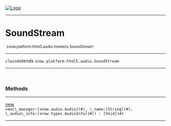 
[![Logo](../../../../../../images/logo.png)](../../../../../../api/index.html)

---



<h1>SoundStream</h1>
<small>`snow.platform.html5.audio.howlerjs.SoundStream`</small>



---

`class`extends <code><span>snow.platform.html5.audio.SoundStream</span></code>

---

&nbsp;
&nbsp;







<h3>Methods</h3> <hr/><span class="method apipage">
            <a name="new"><a class="lift" href="#new">new</a></a> <div class="clear"></div><code class="signature apipage">new(\_manager:[snow.audio.Audio](#)<span></span>, \_name:[String](#)<span></span>, \_audio\_info:[snow.types.AudioInfo](#)<span></span>) : [Void](#)</code><br/><span class="small_desc_flat"></span>
        </span>
    





---

&nbsp;
&nbsp;
&nbsp;
&nbsp;
